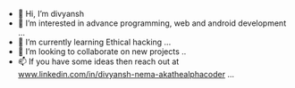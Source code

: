- 👋 Hi, I’m divyansh
- 👀 I’m interested in advance programming, web and android development ...
- 🌱 I’m currently learning Ethical hacking ... 
- 💞️ I’m looking to collaborate on new projects ..
- 📫 If you have some ideas then reach out at www.linkedin.com/in/divyansh-nema-akathealphacoder ...

<!---
divyansh-1506/divyansh-1506 is a ✨ special ✨ repository because its `README.md` (this file) appears on your GitHub profile.
You can click the Preview link to take a look at your changes.
--->
